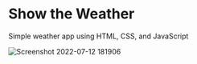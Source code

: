 # Show the Weather
Simple weather app using HTML, CSS, and JavaScript


![Screenshot 2022-07-12 181906](https://user-images.githubusercontent.com/101161240/178494534-44df6909-3c98-43ab-958d-7f7517e0a8a2.png)

